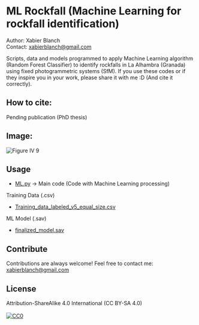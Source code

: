 # ML Rockfall (Machine Learning for rockfall identification)
Author: Xabier Blanch<br/>
Contact: xabierblanch@gmail.com<br/>

Scripts, data and models programmed to apply Machine Learning algorithm (Random Forest Classifier) to identify rockfalls in La Alhambra (Granada) using fixed photogrammetric systems (SfM). If you use these codes or if they inspire you in your work, please share it with me :D (And cite it correctly).

How to cite:
-----
Pending publication (PhD thesis)

Image:
-----
![Figure IV 9](https://user-images.githubusercontent.com/37353398/151877680-60fb96bf-0fa8-4c2a-9a92-683dffc4b42c.jpg)

Usage
-----

* [ML.py](ML.py) -> Main code (Code with Machine Learning processing)

Training Data (.csv)

* [Training_data_labeled_v5_equal_size.csv](Training_data_labeled_v5_equal_size.csv)

ML Model (.sav)
* [finalized_model.sav](finalized_model.sav)

Contribute
-----
Contributions are always welcome!
Feel free to contact me: xabierblanch@gmail.com

License
-----
Attribution-ShareAlike 4.0 International (CC BY-SA 4.0)<br/><br/>
[![CC0](https://licensebuttons.net/i/cc-gift-guide/by-sa.png)](https://creativecommons.org/licenses/by-sa/4.0/)
